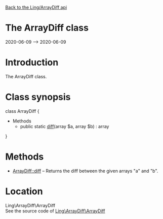 [Back to the Ling/ArrayDiff api](https://github.com/lingtalfi/ArrayDiff/blob/master/doc/api/Ling/ArrayDiff.md)



The ArrayDiff class
================
2020-06-09 --> 2020-06-09






Introduction
============

The ArrayDiff class.



Class synopsis
==============


class <span class="pl-k">ArrayDiff</span>  {

- Methods
    - public static [diff](https://github.com/lingtalfi/ArrayDiff/blob/master/doc/api/Ling/ArrayDiff/ArrayDiff/diff.md)(array $a, array $b) : array

}






Methods
==============

- [ArrayDiff::diff](https://github.com/lingtalfi/ArrayDiff/blob/master/doc/api/Ling/ArrayDiff/ArrayDiff/diff.md) &ndash; Returns the diff between the given arrays "a" and "b".





Location
=============
Ling\ArrayDiff\ArrayDiff<br>
See the source code of [Ling\ArrayDiff\ArrayDiff](https://github.com/lingtalfi/ArrayDiff/blob/master/ArrayDiff.php)



